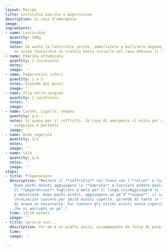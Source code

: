 ```yaml
---
layout: Recipe
title: Lenticchie paprika e peperoncino
description: La cena d’emergenza
image: ''
ingredients:
- name: Lenticchie
  quantity: 200g
  image: ''
  notes: Se avete le lenticchie secche, ammollatele e bollitele seguendo le istruzioni.
    Se usate lenticchie in scatola basta scolarle nel caso abbiano il liquido di conservazione.
- name: Paprika affumicata
  quantity: 2 cucchiaini
  notes: ''
  image: ''
- name: Peperoncini interi
  quantity: 1 o 2
  notes: Dipende dai gusti
  image: ''
- name: Olio extra-vergine
  quantity: 2 cucchiaini
  notes: ''
  image: ''
- name: Carote, cipolle, sedano
  quantity: q.b.
  notes: Si usano per il soffritto. In caso di emergenze il misto per soffritto pronto
    surgelato è perfetto
  image: ''
- name: Dado vegetale
  quantity: 1/2
  notes: ''
  image: ''
- name: Sale
  quantity: q.b.
  notes: ''
  image: ''
steps:
- title: Preparazione
  description: "Mettere il **soffritto** sul fuoco con l’**olio** e far rosolare.
    Dopo pochi minuti aggiungere la **paprika** e lasciare andare qualche minuto.\n\nAggiungere
    il **peperoncino** tagliato a metà per il lungo.\n\nAggiungere le **lenticchie**
    e mescolare. Dopo pochi minuti, aggiungere un po’d’**acqua**, il sale e il dado.
    \n\nLasciar cuocere per 10/15 minuti coperto, girando di tanto in tanto e aggiustando
    di acqua se necessario. Far cuocere gli ultimi minuti senza coperchio in modo
    che si asciughi un po’."
  time: 15/20 minuti
  image: ''
- title: Servire con...
  description: Per me è un piatto unico, accompagnato da fette di pane integrale tostate.
  time: ''
  image: ''

---
```

